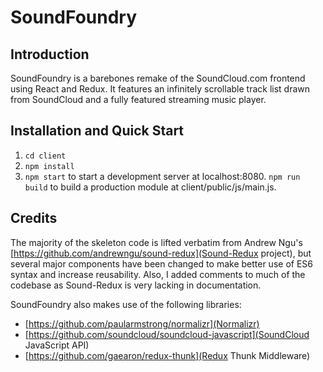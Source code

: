 # SoundFoundry

## Introduction

SoundFoundry is a barebones remake of the SoundCloud.com frontend using React and Redux. It features an infinitely scrollable track list drawn from SoundCloud and a
fully featured streaming music player.

## Installation and Quick Start

1. `cd client`
2. `npm install`
3. `npm start` to start a development server at localhost:8080. `npm run build` to build a production module at client/public/js/main.js.

## Credits

The majority of the skeleton code is lifted verbatim from Andrew Ngu's [https://github.com/andrewngu/sound-redux](Sound-Redux project), but several major components have
been changed to make better use of ES6 syntax and increase reusability. Also, I added comments to much of the codebase as Sound-Redux is very lacking in documentation.

SoundFoundry also makes use of the following libraries:

* [https://github.com/paularmstrong/normalizr](Normalizr)
* [https://github.com/soundcloud/soundcloud-javascript](SoundCloud JavaScript API)
* [https://github.com/gaearon/redux-thunk](Redux Thunk Middleware)

